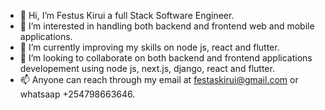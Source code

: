 - 👋 Hi, I’m Festus Kirui a full Stack Software Engineer.
- 👀 I’m interested in handling both backend and frontend web and mobile applications.
- 🌱 I’m currently improving my skills on node js, react and flutter.
- 💞️ I’m looking to collaborate on both backend and frontend applications developement using node js, next.js, django, react and flutter.
- 📫 Anyone can reach through my email at festaskirui@gmail.com or whatsaap +254798663646.

<!---
Festorz/Festorz is a ✨ special ✨ repository because its `README.md` (this file) appears on your GitHub profile.
You can click the Preview link to take a look at your changes.
--->
